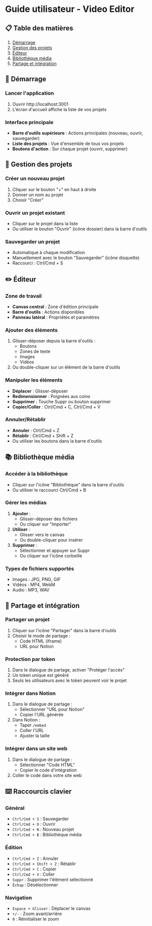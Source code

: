 # Guide utilisateur - Video Editor

## 📋 Table des matières
1. [Démarrage](#démarrage)
2. [Gestion des projets](#gestion-des-projets)
3. [Éditeur](#éditeur)
4. [Bibliothèque média](#bibliothèque-média)
5. [Partage et intégration](#partage-et-intégration)

## 🚀 Démarrage

### Lancer l'application
1. Ouvrir http://localhost:3001
2. L'écran d'accueil affiche la liste de vos projets

### Interface principale
- **Barre d'outils supérieure** : Actions principales (nouveau, ouvrir, sauvegarder)
- **Liste des projets** : Vue d'ensemble de tous vos projets
- **Boutons d'action** : Sur chaque projet (ouvrir, supprimer)

## 📁 Gestion des projets

### Créer un nouveau projet
1. Cliquer sur le bouton "+" en haut à droite
2. Donner un nom au projet
3. Choisir "Créer"

### Ouvrir un projet existant
- Cliquer sur le projet dans la liste
- Ou utiliser le bouton "Ouvrir" (icône dossier) dans la barre d'outils

### Sauvegarder un projet
- Automatique à chaque modification
- Manuellement avec le bouton "Sauvegarder" (icône disquette)
- Raccourci : Ctrl/Cmd + S

## ✏️ Éditeur

### Zone de travail
- **Canvas central** : Zone d'édition principale
- **Barre d'outils** : Actions disponibles
- **Panneau latéral** : Propriétés et paramètres

### Ajouter des éléments
1. Glisser-déposer depuis la barre d'outils :
   - Boutons
   - Zones de texte
   - Images
   - Vidéos
2. Ou double-cliquer sur un élément de la barre d'outils

### Manipuler les éléments
- **Déplacer** : Glisser-déposer
- **Redimensionner** : Poignées aux coins
- **Supprimer** : Touche Suppr ou bouton supprimer
- **Copier/Coller** : Ctrl/Cmd + C, Ctrl/Cmd + V

### Annuler/Rétablir
- **Annuler** : Ctrl/Cmd + Z
- **Rétablir** : Ctrl/Cmd + Shift + Z
- Ou utiliser les boutons dans la barre d'outils

## 📚 Bibliothèque média

### Accéder à la bibliothèque
- Cliquer sur l'icône "Bibliothèque" dans la barre d'outils
- Ou utiliser le raccourci Ctrl/Cmd + B

### Gérer les médias
1. **Ajouter** :
   - Glisser-déposer des fichiers
   - Ou cliquer sur "Importer"
2. **Utiliser** :
   - Glisser vers le canvas
   - Ou double-cliquer pour insérer
3. **Supprimer** :
   - Sélectionner et appuyer sur Suppr
   - Ou cliquer sur l'icône corbeille

### Types de fichiers supportés
- Images : JPG, PNG, GIF
- Vidéos : MP4, WebM
- Audio : MP3, WAV

## 🔗 Partage et intégration

### Partager un projet
1. Cliquer sur l'icône "Partager" dans la barre d'outils
2. Choisir le mode de partage :
   - Code HTML (iframe)
   - URL pour Notion

### Protection par token
1. Dans le dialogue de partage, activer "Protéger l'accès"
2. Un token unique est généré
3. Seuls les utilisateurs avec le token peuvent voir le projet

### Intégrer dans Notion
1. Dans le dialogue de partage :
   - Sélectionner "URL pour Notion"
   - Copier l'URL générée
2. Dans Notion :
   - Taper `/embed`
   - Coller l'URL
   - Ajuster la taille

### Intégrer dans un site web
1. Dans le dialogue de partage :
   - Sélectionner "Code HTML"
   - Copier le code d'intégration
2. Coller le code dans votre site web

## ⌨️ Raccourcis clavier

### Général
- `Ctrl/Cmd + S` : Sauvegarder
- `Ctrl/Cmd + O` : Ouvrir
- `Ctrl/Cmd + N` : Nouveau projet
- `Ctrl/Cmd + B` : Bibliothèque média

### Édition
- `Ctrl/Cmd + Z` : Annuler
- `Ctrl/Cmd + Shift + Z` : Rétablir
- `Ctrl/Cmd + C` : Copier
- `Ctrl/Cmd + V` : Coller
- `Suppr` : Supprimer l'élément sélectionné
- `Échap` : Désélectionner

### Navigation
- `Espace + Glisser` : Déplacer le canvas
- `+/-` : Zoom avant/arrière
- `0` : Réinitialiser le zoom
